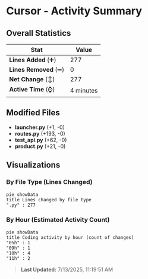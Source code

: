 # Cursor - Activity Summary 

## Overall Statistics

| Stat                   | Value                                                             |
| ---------------------- | ----------------------------------------------------------------- |
| **Lines Added** (➕)   | 277                                          |
| **Lines Removed** (➖) | 0                                        |
| **Net Change** (↕)    | 277                |
| **Active Time** (⌚)   | 4 minutes |


## Modified Files
- **launcher.py** (+1, -0)
- **routes.py** (+193, -0)
- **test_api.py** (+62, -0)
- **product.py** (+21, -0)

## Visualizations

### By File Type (Lines Changed)

```mermaid
pie showData
title Lines changed by file type
".py" : 277
```

### By Hour (Estimated Activity Count)

```mermaid
pie showData
title Coding activity by hour (count of changes)
"05h" : 1
"09h" : 1
"10h" : 4
"11h" : 2
```


> **Last Updated:** 7/13/2025, 11:19:51 AM